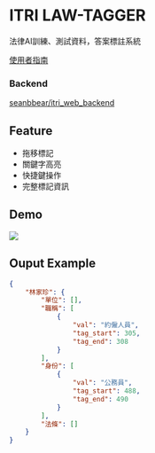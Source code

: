 # ITRI LAW-TAGGER
法律AI訓練、測試資料，答案標註系統

[使用者指南](https://hackmd.io/WeJJaoqrTKWH7d0HF5PRNQ)

### Backend
[seanbbear/itri_web_backend](https://github.com/seanbbear/itri_web_backend)
## Feature
- 拖移標記
- 關鍵字高亮
- 快捷鍵操作
- 完整標記資訊

## Demo
![](https://raw.githubusercontent.com/p208p2002/itri-law-tagger/master/demo.gif)
## Ouput Example
```json
{
    "林家珍": {
        "單位": [],
        "職稱": [
            {
                "val": "約僱人員",
                "tag_start": 305,
                "tag_end": 308
            }
        ],
        "身份": [
            {
                "val": "公務員",
                "tag_start": 488,
                "tag_end": 490
            }
        ],
        "法條": []
    }
}
```